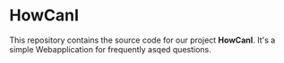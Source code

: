 # HowCanI

This repository contains the source code for our project **HowCanI**.
It's a simple Webapplication for frequently asqed questions.
